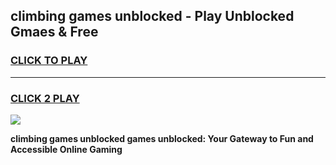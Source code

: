
## climbing games unblocked - Play Unblocked Gmaes & Free
<h3>
<a href="https://news.freeplayer.one?title=climbing_games_unblocked&ref=23F">CLICK TO PLAY</a></h3>
<hr>

<h3>
<a href="https://news.freeplayer.one?title=climbing_games_unblocked&ref=23F">CLICK 2 PLAY</a>
  
</h3>

<a href="https://news.freeplayer.one?title=climbing_games_unblocked&ref=23F/"><img src="https://clearcache.store/games.png"></a>


**climbing games unblocked games unblocked: Your Gateway to Fun and Accessible Online Gaming**
